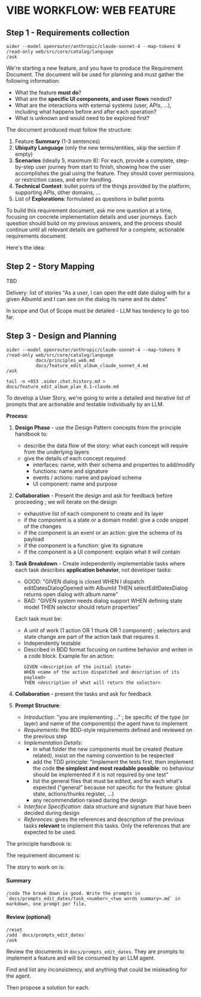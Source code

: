 VIBE WORKFLOW: WEB FEATURE
=======================================

Step 1 - Requirements collection
---------------------------------------

```
aider --model openrouter/anthropic/claude-sonnet-4 --map-tokens 0 
/read-only web/src/core/catalog/language
/ask
```

We're starting a new feature, and you have to produce the Requirement Document. The document will be used for planning and must gather the following
information:

* What the feature **must do**?
* What are the **specific UI components, and user flows** needed?
* What are the interactions with external systems (user, APIs, ...), including what happens before and after each operation?
* What is unknown and would need to be explored first?

The document produced must follow the structure:

1. Feature **Summary** (1-3 sentences)
2. **Ubiquity Language** (only the new terms/entities, skip the section if empty)
3. **Scenarios** (ideally 5, maximum 8): For each, provide a complete, step-by-step user journey from start to finish, showing how the user accomplishes the
   goal using the
   feature. They should cover permissions or restriction cases, and error handling.
4. **Technical Context**: bullet points of the things provided by the platform, supporting APIs, other domains, ...
5. List of **Explorations**: formulated as questions in bullet points

To build this requirement document, ask me one question at a time, focusing on concrete implementation details and user journeys. Each question should build on
my previous answers, and the process should continue until all relevant details are gathered for a complete, actionable requirements document.

Here's the idea:

Step 2 - Story Mapping
---------------------------------------

TBD

Delivery: list of stories "As a user, I can open the edit date dialog with for a given AlbumId and I can see on the dialog its name and its dates"

In scope and Out of Scope must be detailed - LLM has tendency to go too far.

Step 3 - Design and Planning
---------------------------------------

```
aider --model openrouter/anthropic/claude-sonnet-4 --map-tokens 0 
/read-only web/src/core/catalog/language
           docs/principles_web.md
           docs/feature_edit_album_claude_sonnet_4.md
/ask

tail -n +853 .aider.chat.history.md > docs/feature_edit_album_plan_0.1-claude.md
```

To develop a User Story, we're going to write a detailed and iterative list of prompts that are actionable and testable individually by an LLM.

**Process**:

1. **Design Phase** - use the Design Pattern concepts from the principle handbook to:
    * describe the data flow of the story: what each concept will require from the underlying layers
    * give the details of each concept required:
        * interfaces: name, with their schema and properties to add/modify
        * functions: name and signature
        * events / actions: name and payload schema
        * UI component: name and purpose

2. **Collaboration** - Present the design and ask for feedback before proceeding ; we will iterate on the design
   * exhaustive list of each component to create and its layer
   * if the component is a state or a domain model: give a code snippet of the changes
   * if the component is an event or an action: give the schema of its payload
   * if the component is a function: give its signature
   * if the component is a UI component: explain what it will contain

3. **Task Breakdown** - Create independently implementable tasks where each task describes **application behavior**, not developer tasks:
    * GOOD: "GIVEN dialog is closed WHEN I dispatch editDatesDialogOpened with AlbumId THEN selectEditDatesDialog returns open dialog with album name"
    * BAD: "GIVEN system needs dialog support WHEN defining state model THEN selector should return properties"

   Each task must be:
    * A unit of work (1 action OR 1 thunk OR 1 component) ; selectors and state change are part of the action task that requires it.
    * Independently testable
    * Described in BDD format focusing on runtime behavior and writen in a code block. Example for an action:
      ```
      GIVEN <description of the initial state>
      WHEN <name of the action dispatched and description of its payload>
      THEN <description of what will return the selector>
      ```

4. **Collaboration** - present the tasks and ask for feedback

5. **Prompt Structure**:

   * _Introduction_: "you are implementing ..." ; be specific of the type (or layer) and name of the component(s) the agent have to implement
   * _Requirements_: the BDD-style requirements defined and reviewed on the previous step
   * _Implementation Details_:
      * in what folder the new components must be created (feature related), insist on the naming convention to be respected
      * add the TDD principle: "Implement the tests first, then implement the code **the simplest and most readable possible**: no behaviour should be
        implemented if it is not required by
        one test"
      * list the general files that must be edited, and for each what's expected ("general" because not specific for the feature: global state, actions/thunks
        register, ...)
      * any recommendation raised during the design
   * _Interface Specification_: data structure and signature that have been decided during design
   * _References_: gives the references and description of the previous tasks **relevant** to implement this tasks. Only the references that are expected to be
     used.

The principle handbook is:

The requirement document is:

The story to work on is:

#### Summary

```
/code The break down is good. Write the prompts in `docs/prompts_edit_dates/task_<number>_<two words summary>.md` in markdown, one prompt per file.
```

#### Review (optional)

```
/reset
/add `docs/prompts_edit_dates`
/ask
```

Review the documents in `docs/prompts_edit_dates`. They are prompts to implement a feature and will be consumed by an LLM agent.

Find and list any inconsistency, and anything that could be misleading for the agent.

Then propose a solution for each.